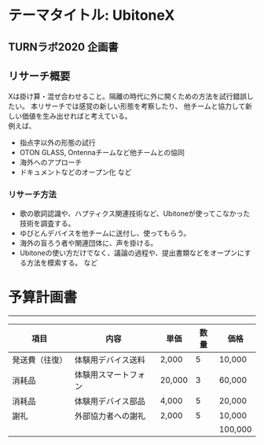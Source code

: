 # テーマタイトル: **UbitoneX**
## TURNラボ2020 企画書

## リサーチ概要
Xは掛け算・混ぜ合わせること。隔離の時代に外に開くための方法を試行錯誤したい。
本リサーチでは感覚の新しい形態を考察したり、
他チームと協力して新しい価値を生み出せればと考えている。  
例えば、
- 指点字以外の形態の試行
- OTON GLASS, Ontennaチームなど他チームとの協同
- 海外へのアプローチ
- ドキュメントなどのオープン化
など

### リサーチ方法
- 歌の歌詞認識や、ハプティクス関連技術など、Ubitoneが使ってこなかった技術を調査する。
- ゆびとんデバイスを他チームに送付し、使ってもらう。
- 海外の盲ろう者や関連団体に、声を掛ける。
- Ubitoneの使い方だけでなく、議論の過程や、提出書類などをオープンにする方法を模索する。
など

# 予算計画書
---
項目 | 内容 | 単価 | 数量 | 価格 
--|--|--|--|--
発送費（往復）|体験用デバイス送料|2,000|5|10,000
消耗品|体験用スマートフォン|20,000|3|60,000
消耗品|体験用デバイス部品|4,000|5|20,000
謝礼|外部協力者への謝礼|2,000|5|10,000
|||||100,000
